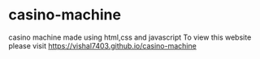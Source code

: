 # casino-machine
casino machine made using html,css and javascript
 To view this website please visit https://vishal7403.github.io/casino-machine
